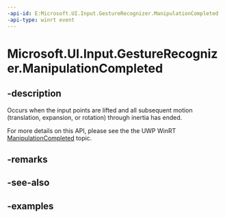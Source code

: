 ```yaml
---
-api-id: E:Microsoft.UI.Input.GestureRecognizer.ManipulationCompleted
-api-type: winrt event
---
```


# Microsoft.UI.Input.GestureRecognizer.ManipulationCompleted

<!--
public event Windows.Foundation.TypedEventHandler<Microsoft.UI.Input.GestureRecognizer,Microsoft.UI.Input.ManipulationCompletedEventArgs> ManipulationCompleted;
-->

## -description

Occurs when the input points are lifted and all subsequent motion (translation, expansion, or rotation) through inertia has ended.

For more details on this API, please see the the UWP WinRT [ManipulationCompleted](/uwp/api/windows.ui.input.gesturerecognizer.manipulationcompleted) topic.

## -remarks

## -see-also

## -examples
